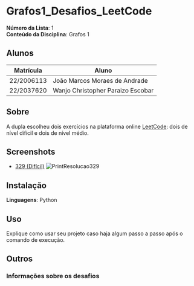 # Grafos1_Desafios_LeetCode

**Número da Lista**: 1<br>
**Conteúdo da Disciplina**: Grafos 1 <br>

## Alunos
|Matrícula | Aluno |
| -- | -- |
| 22/2006113 | João Marcos Moraes de Andrade |
| 22/2037620 | Wanjo Christopher Paraizo Escobar  |

## Sobre 
A dupla escolheu dois exercícios na plataforma online [LeetCode](https://leetcode.com/): dois de nível difícil e dois de nível médio.


## Screenshots

- [329 (Difícil)]([https://leetcode.com/problems/reachable-nodes-in-subdivided-graph](https://leetcode.com/problems/longest-increasing-path-in-a-matrix/))
![PrintResolucao329]()


## Instalação 
**Linguagens**: Python

## Uso 
Explique como usar seu projeto caso haja algum passo a passo após o comando de execução.

## Outros 
### Informações sobre os desafios
